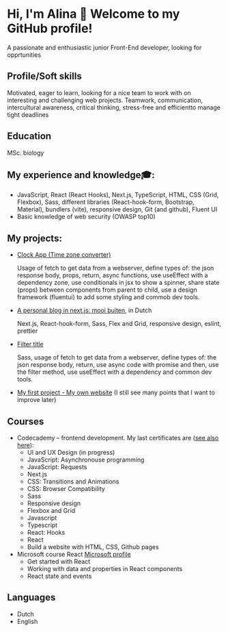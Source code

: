 # Hi, I'm Alina 👋 Welcome to my GitHub profile!

A passionate and enthusiastic junior Front-End developer, looking for opprtunities
 
## Profile/Soft skills
 
Motivated, eager to learn, looking for a nice team to work with on interesting and challenging web projects.
Teamwork, communication, intercultural awareness, critical thinking, stress-free and efficientto manage tight deadlines 

## Education

MSc. biology

## My experience and knowledge🎓:

- JavaScript, React (React Hooks), Next.js, TypeScript, HTML, CSS (Grid, Flexbox), Sass, different libraries (React-hook-form, Bootstrap, Material), bundlers (vite), responsive design, Git (and github), Fluent UI
- Basic knowledge of web security (OWASP top10)


## My projects:

- <a href="https://github.com/Mees100/clock-app"> Clock App (Time zone converter)</a>
 
  Usage of fetch to get data from a webserver, define types of: the json response body, props, return, async functions, use useEffect with a dependency zone, use conditionals in jsx to show a spinner, share state (props) between components from parent to child, use a design framework (fluentui) to add some styling and commob dev tools.

- [A personal blog in next.js: mooi buiten](https://my-next-app-gilt-omega.vercel.app/), in Dutch
  
  Next.js, React-hook-form, Sass, Flex and Grid, responsive design, eslint, prettier

- [Filter title](https://mees100.github.io/my-project3/)  

  Sass, usage of fetch to get data from a webserver, define types of: the json response body, return, use async code with promise and then, use the filter method, use useEffect with a dependency and common dev tools.
   

- <a href="https://github.com/Mees100/Mees100.github.io">My first project - My own website</a> (I still see many points that I want to improve later)

## Сourses

- Codecademy – frontend development.
  My last certificates are ([see also here](https://www.codecademy.com/profiles/Alina100)):
    - UI and UX Design (in progress)
    - JavaScript: Asynchronouse programming
    - JavaScript: Requests
    - Next.js
    - CSS: Transitions and Animations
    - CSS: Browser Compatibility
    - Sass
    - Responsive design
    - Flexbox and Grid
    - Javascript
    - Typescript
    - React: Hooks
    - React
    - Build a website with HTML, CSS, Github pages
- Microsoft course React [Microsoft profile](https://learn.microsoft.com/en-us/users/alinak-1018/)
    - Get started with React
    - Working with data and properties in React components
    - React state and events
  
## Languages

- Dutch
- English
 
  




